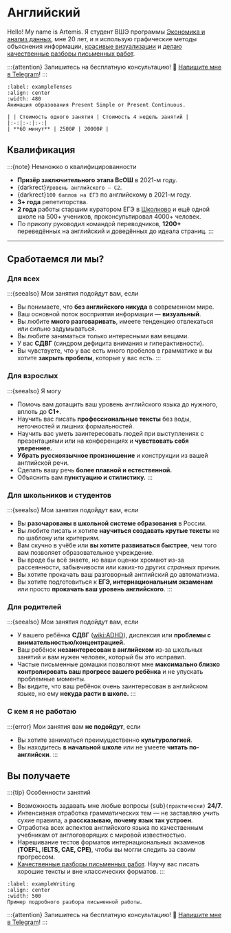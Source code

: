 # Английский

Hello! My name is Artemis. Я студент ВШЭ программы [Экономика и анализ данных](https://www.hse.ru/ba/eda), мне 20 лет, и я использую графические методы объяснения информации, [красивые визуализации](#present-simple) и [делаю качественные разборы письменных работ](#showcase).

:::{attention} Запишитесь на бесплатную консультацию!
💫 [Напишите мне в Telegram](https://artoftheblue.github.io/artofcalculus/)!
:::

```{figure} ./videos/present_simple_to_continuous.mp4
:label: exampleTenses
:align: center
:width: 480
Анимация образования Present Simple от Present Continuous.
```

```{important} Прайс-лист
| | Стоимость одного занятия | Стоимость 4 недель занятий |
|:-:|:-:|:-:|
| **60 минут** | 2500₽ | 20000₽ |
```

## Квалификация

:::{note} Немножко о квалифицированности

* **Призёр заключительного этапа ВсОШ** в 2021-м году.
* {darkrect}`Уровень английского — С2`.
* {darkrect}`100 баллов на ЕГЭ` по английскому в 2021-м году.
* **3+ года** репетиторства.
* **2 года** работы старшим куратором ЕГЭ в [Школково](https://3.shkolkovo.online) и ещё одной школе на 500+ учеников, проконсультировал 4000+ человек.
* По приколу руководил командой переводчиков, **1200+** переведённых на английский и доведённых до идеала страниц. 
:::

---

## Сработаемся ли мы?

### Для всех 

:::{seealso} Мои занятия подойдут вам, если
* Вы понимаете, что **без английского никуда** в современном мире.
* Ваш основной поток восприятия информации — **визуальный**.
* Вы любите **много разговаривать**, имеете тенденцию отвлекаться или сильно задумываться.
* Вы любите заниматься только интересными вам вещами.
* У вас **СДВГ** (синдром дефицита внимания и гиперактивности).
* Вы чувствуете, что у вас есть много пробелов в грамматике и вы хотите **закрыть пробелы**, которые у вас есть.
:::

### Для взрослых

:::{seealso} Я могу
* Помочь вам дотащить ваш уровень английского языка до нужного, вплоть до **С1+**.
* Научить вас писать **профессиональные тексты** без воды, неточностей и лишних формальностей.
* Научить вас уметь заинтересовать людей при выступлениях с презентациями или на конференциях и **чувствовать себя увереннее.**
* **Убрать русскоязычное произношение** и конструкции из вашей английской речи.
* Сделать вашу речь **более плавной и естественной.**
* Объяснить вам **пунктуацию и стилистику.**
:::

### Для школьников и студентов

:::{seealso} Мои занятия подойдут вам, если

* Вы **разочарованы в школьной системе образования** в России.
* Вы любите писать и хотите **научиться создавать крутые тексты** не по шаблону или критериям.
* Вам скучно в учёбе или **вы хотите развиваться быстрее**, чем того вам позволяет образовательное учреждение.
* Вы вроде бы всё знаете, но ваши оценки хромают из-за рассеянности, забывчивости или каких-то других *странных* причин.
* Вы хотите прокачать ваш разговорный английский до автоматизма. 
* Вы хотите подготовиться к **ЕГЭ, интернациональным экзаменам** или просто **прокачать ваш уровень английского**.
:::

### Для родителей

:::{seealso} Мои занятия подойдут вам, если 

* У вашего ребёнка **СДВГ** (<wiki:ADHD>), дислексия или **проблемы с внимательностью/концентрацией.**
* Ваш ребёнок **незаинтересован в английском** из-за школьных занятий и вам нужен человек, который бы это исправил.
* Частые письменные домашки позволяют мне **максимально близко контролировать ваш прогресс вашего ребёнка** и не упускать проблемные моменты.
* Вы видите, что ваш ребёнок очень заинтересован в английском языке, но ему **некуда расти в школе.**
:::

### С кем я не работаю

:::{error} Мои занятия вам **не подойдут**, если

* Вы хотите заниматься преимущественно **культурологией**.
* Вы находитесь **в начальной школе** или не умеете **читать по-английски**.
:::

## Вы получаете

:::{tip} Особенности занятий

* Возможность задавать мне любые вопросы {sub}`(практически)` **24/7**.
* Интенсивная отработка грамматических тем — не заставляю учить сухие правила, а **рассказываю, почему язык так устроен**.
* Отработка всех аспектов английского языка по качественным учебникам от англоговорящих с мировой известностью.
* Нарешивание тестов форматов интернациональных экзаменов **(TOEFL, IELTS, CAE, CPE)**, чтобы вы могли следить за своим прогрессом.
* [Качественные разборы письменных работ](#showcase). Научу вас писать хорошие тексты и вне классических форматов. 
:::

```{figure} ./images/image.png
:label: exampleWriting
:align: center
:width: 500
Пример подробного разбора письменной работы.
```

:::{attention} Запишитесь на бесплатную консультацию!
💫 [Напишите мне в Telegram](https://artoftheblue.github.io/artofcalculus/)!
:::